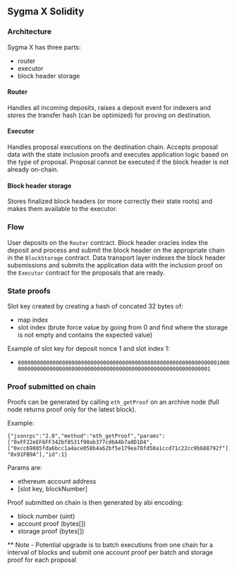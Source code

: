 ## Sygma X Solidity

### Architecture

Sygma X has three parts:
 - router 
 - executor
 - block header storage

#### Router

Handles all incoming deposits, raises a deposit event for indexers and stores the transfer hash (can be optimized) for proving on destination.

#### Executor

Handles proposal executions on the destination chain. Accepts proposal data with the state inclusion proofs and executes application logic based on the type of proposal. Proposal cannot be executed if the block header is not already on-chain.

#### Block header storage

Stores finalized block headers (or more correctly their state roots) and makes them available to the executor.

### Flow

User deposits on the `Router` contract. Block header oracles index the deposit and process and submit the block header on the appropriate chain in the `BlockStorage` contract. Data transport layer indexes the block header subsmissions and submits the application data with the inclusion proof on the `Executor` contract for the proposals that are ready.

### State proofs

Slot key created by creating a hash of concated 32 bytes of:
 - map index
 - slot index (brute force value by going from 0 and find where the storage is not empty and contains the expected value)

Example of slot key for deposit nonce 1 and slot index 1: 
 - `00000000000000000000000000000000000000000000000000000000000000010000000000000000000000000000000000000000000000000000000000000001`


### Proof submitted on chain

Proofs can be generated by calling `eth_getProof` on an archive node (full node returns proof only for the latest block).

Example:
```
{"jsonrpc":"2.0","method":"eth_getProof","params":["0xFF22eEF6FF342bf8531f90ab377cd6A4b7a8D1D4",["0xcc69885fda6bcc1a4ace058b4a62bf5e179ea78fd58a1ccd71c22cc9b688792f"], "0x91FB9A"],"id":1}
```
Params are: 
 - ethereum account address
 - [slot key, blockNumber]

Proof submitted on chain is then generated by abi encoding:
 - block number (uint)
 - account proof (bytes[])
 - storage proof (bytes[])

** Note - Potential upgrade is to batch executions from one chain for a interval of blocks and submit one account proof per batch and storage proof for each proposal